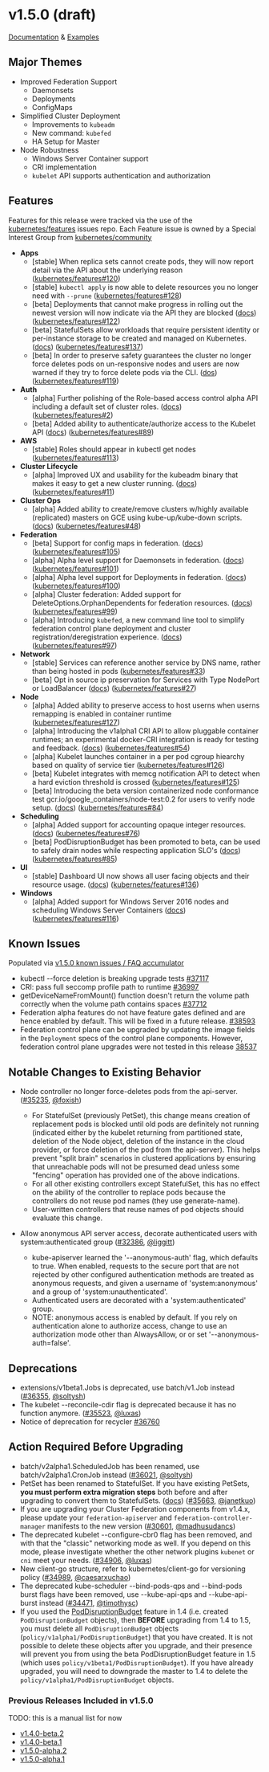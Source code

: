 # v1.5.0 (draft)

[Documentation](http://kubernetes.github.io) & [Examples](http://releases.k8s.io/release-1.5/examples)

## Major Themes

- Improved Federation Support
  - Daemonsets
  - Deployments
  - ConfigMaps
- Simplified Cluster Deployment
  - Improvements to `kubeadm`
  - New command: `kubefed`
  - HA Setup for Master
- Node Robustness
  - Windows Server Container support
  - CRI implementation
  - `kubelet` API supports authentication and authorization

## Features

Features for this release were tracked via the use of the [kubernetes/features](https://github.com/kubernetes/features) issues repo.  Each Feature issue is owned by a Special Interest Group from [kubernetes/community](https://github.com/kubernetes/community)

- **Apps**
  - [stable] When replica sets cannot create pods, they will now report detail via the API about the underlying reason ([kubernetes/features#120](https://github.com/kubernetes/features/issues/120))
  - [stable] `kubectl apply` is now able to delete resources you no longer need with `--prune` ([kubernetes/features#128](https://github.com/kubernetes/features/issues/128))
  - [beta] Deployments that cannot make progress in rolling out the newest version will now indicate via the API they are blocked ([docs](https://deploy-preview-1699--kubernetes-io-vnext-staging.netlify.com/docs/user-guide/deployments/#failed-deployment)) ([kubernetes/features#122](https://github.com/kubernetes/features/issues/122))
  - [beta] StatefulSets allow workloads that require persistent identity or per-instance storage to be created and managed on Kubernetes. ([docs](https://deploy-preview-1719--kubernetes-io-vnext-staging.netlify.com/docs/concepts/abstractions/controllers/statefulsets/)) ([kubernetes/features#137](https://github.com/kubernetes/features/issues/137))
  - [beta] In order to preserve safety guarantees the cluster no longer force deletes pods on un-responsive nodes and users are now warned if they try to force delete pods via the CLI. ([dos](https://deploy-preview-1774--kubernetes-io-vnext-staging.netlify.com/docs/tasks/manage-stateful-set/scale-stateful-set/)) ([kubernetes/features#119](https://github.com/kubernetes/features/issues/119))
- **Auth**
  - [alpha] Further polishing of the Role-based access control alpha API including a default set of cluster roles. ([docs](http://kubernetes.io/docs/admin/authorization/)) ([kubernetes/features#2](https://github.com/kubernetes/features/issues/2))
  - [beta] Added ability to authenticate/authorize access to the Kubelet API ([docs](https://deploy-preview-1684--kubernetes-io-vnext-staging.netlify.com/docs/admin/kubelet-authentication-authorization/)) ([kubernetes/features#89](https://github.com/kubernetes/features/issues/89))
- **AWS**
  - [stable] Roles should appear in kubectl get nodes ([kubernetes/features#113](https://github.com/kubernetes/features/issues/113))
- **Cluster Lifecycle**
  - [alpha] Improved UX and usability for the kubeadm binary that makes it easy to get a new cluster running. ([docs](https://deploy-preview-1684--kubernetes-io-vnext-staging.netlify.com/docs/getting-started-guides/kubeadm/)) ([kubernetes/features#11](https://github.com/kubernetes/features/issues/11))
- **Cluster Ops**
  - [alpha] Added ability to create/remove clusters w/highly available (replicated) masters on GCE using kube-up/kube-down scripts. ([docs](https://deploy-preview-1810--kubernetes-io-vnext-staging.netlify.com/docs/admin/ha-master-gce/)) ([kubernetes/features#48](https://github.com/kubernetes/features/issues/48)) 
- **Federation**
  - [beta] Support for config maps in federation. ([docs](https://deploy-preview-1838--kubernetes-io-vnext-staging.netlify.com/docs/user-guide/federation/configmap/)) ([kubernetes/features#105](https://github.com/kubernetes/features/issues/105))
  - [alpha] Alpha level support for Daemonsets in federation. ([docs](https://deploy-preview-1827--kubernetes-io-vnext-staging.netlify.com/docs/user-guide/federation/daemonsets/)) ([kubernetes/features#101](https://github.com/kubernetes/features/issues/101))
  - [alpha] Alpha level support for Deployments in federation. ([docs](https://deploy-preview-1828--kubernetes-io-vnext-staging.netlify.com/docs/user-guide/federation/deployment/)) ([kubernetes/features#100](https://github.com/kubernetes/features/issues/100))
  - [alpha] Cluster federation: Added support for DeleteOptions.OrphanDependents for federation resources. ([docs](https://deploy-preview-1787--kubernetes-io-vnext-staging.netlify.com/docs/user-guide/federation/#cascading-deletion)) ([kubernetes/features#99](https://github.com/kubernetes/features/issues/99))
  - [alpha] Introducing `kubefed`, a new command line tool to simplify federation control plane deployment and cluster registration/deregistration experience. ([docs](https://deploy-preview-1822--kubernetes-io-vnext-staging.netlify.com/docs/admin/federation/kubefed/)) ([kubernetes/features#97](https://github.com/kubernetes/features/issues/97))
- **Network**
  - [stable] Services can reference another service by DNS name, rather than being hosted in pods ([kubernetes/features#33](https://github.com/kubernetes/features/issues/33))
  - [beta] Opt in source ip preservation for Services with Type NodePort or LoadBalancer ([docs](https://deploy-preview-1841--kubernetes-io-vnext-staging.netlify.com/docs/tutorials/services/source-ip/)) ([kubernetes/features#27](https://github.com/kubernetes/features/issues/27))
- **Node**
  - [alpha] Added ability to preserve access to host userns when userns remapping is enabled in container runtime ([kubernetes/features#127](https://github.com/kubernetes/features/issues/127))
  - [alpha] Introducing the v1alpha1 CRI API to allow pluggable container runtimes; an experimental docker-CRI integration is ready for testing and feedback. ([docs](https://github.com/kubernetes/community/blob/master/contributors/devel/container-runtime-interface.md)) ([kubernetes/features#54](https://github.com/kubernetes/features/issues/54))
  - [alpha] Kubelet launches container in a per pod cgroup hiearchy based on quality of service tier ([kubernetes/features#126](https://github.com/kubernetes/features/issues/126))
  - [beta] Kubelet integrates with memcg notification API to detect when a hard eviction threshold is crossed ([kubernetes/features#125](https://github.com/kubernetes/features/issues/125))
  - [beta] Introducing the beta version containerized node conformance test gcr.io/google_containers/node-test:0.2 for users to verify node setup. ([docs](https://deploy-preview-1784--kubernetes-io-vnext-staging.netlify.com/docs/admin/node-conformance/)) ([kubernetes/features#84](https://github.com/kubernetes/features/issues/84))
- **Scheduling**
  - [alpha] Added support for accounting opaque integer resources. ([docs](https://deploy-preview-1783--kubernetes-io-vnext-staging.netlify.com/docs/user-guide/compute-resources/#opaque-integer-resources-alpha-feature)) ([kubernetes/features#76](https://github.com/kubernetes/features/issues/76))
  - [beta] PodDisruptionBudget has been promoted to beta, can be used to safely drain nodes while respecting application SLO's ([docs](https://deploy-preview-1789--kubernetes-io-vnext-staging.netlify.com/docs/tasks/administer-cluster/safely-drain-node/)) ([kubernetes/features#85](https://github.com/kubernetes/features/issues/85))
- **UI**
  - [stable] Dashboard UI now shows all user facing objects and their resource usage. ([docs](https://deploy-preview-1793--kubernetes-io-vnext-staging.netlify.com/docs/user-guide/ui/)) ([kubernetes/features#136](https://github.com/kubernetes/features/issues/136))
- **Windows**
  - [alpha] Added support for Windows Server 2016 nodes and scheduling Windows Server Containers ([docs](https://deploy-preview-1771--kubernetes-io-vnext-staging.netlify.com/docs/getting-started-guides/windows/)) ([kubernetes/features#116](https://github.com/kubernetes/features/issues/116))

## Known Issues

Populated via [v1.5.0 known issues / FAQ accumulator](https://github.com/kubernetes/kubernetes/issues/37134)

* kubectl --force deletion is breaking upgrade tests [#37117](https://github.com/kubernetes/kubernetes/issues/37117)
* CRI: pass full seccomp profile path to runtime [#36997](https://github.com/kubernetes/kubernetes/issues/36997)
* getDeviceNameFromMount() function doesn't return the volume path correctly when the volume path contains spaces [#37712](https://github.com/kubernetes/kubernetes/issues/37712)
* Federation alpha features do not have feature gates defined and
are hence enabled by default. This will be fixed in a future release.
[#38593](https://github.com/kubernetes/kubernetes/issues/38593)
* Federation control plane can be upgraded by updating the image
fields in the `Deployment` specs of the control plane components.
However, federation control plane upgrades were not tested in this
release [38537](https://github.com/kubernetes/kubernetes/issues/38537)

## Notable Changes to Existing Behavior

* Node controller no longer force-deletes pods from the api-server. ([#35235](https://github.com/kubernetes/kubernetes/pull/35235), [@foxish](https://github.com/foxish))
  * For StatefulSet (previously PetSet), this change means creation of
    replacement pods is blocked until old pods are definitely not running
    (indicated either by the kubelet returning from partitioned state,
    deletion of the Node object, deletion of the instance in the cloud provider,
    or force deletion of the pod from the api-server).
    This helps prevent "split brain" scenarios in clustered applications by
    ensuring that unreachable pods will not be presumed dead unless some
    "fencing" operation has provided one of the above indications.
  * For all other existing controllers except StatefulSet, this has no effect on
    the ability of the controller to replace pods because the controllers do not
    reuse pod names (they use generate-name).
  * User-written controllers that reuse names of pod objects should evaluate this change.

* Allow anonymous API server access, decorate authenticated users with system:authenticated group ([#32386](https://github.com/kubernetes/kubernetes/pull/32386), [@liggitt](https://github.com/liggitt))
  * kube-apiserver learned the '--anonymous-auth' flag, which defaults to true. When enabled, requests to the secure port that are not rejected by other configured authentication methods are treated as anonymous requests, and given a username of 'system:anonymous' and a group of 'system:unauthenticated'. 
  * Authenticated users are decorated with a 'system:authenticated' group.
  * NOTE: anonymous access is enabled by default. If you rely on authentication alone to authorize access, change to use an authorization mode other than AlwaysAllow, or or set '--anonymous-auth=false'.

## Deprecations

* extensions/v1beta1.Jobs is deprecated, use batch/v1.Job instead ([#36355](https://github.com/kubernetes/kubernetes/pull/36355), [@soltysh](https://github.com/soltysh))
* The kubelet --reconcile-cdir flag is deprecated because it has no function anymore. ([#35523](https://github.com/kubernetes/kubernetes/pull/35523), [@luxas](https://github.com/luxas))
* Notice of deprecation for recycler [#36760](https://github.com/kubernetes/kubernetes/pull/36760)

## Action Required Before Upgrading

* batch/v2alpha1.ScheduledJob has been renamed, use batch/v2alpha1.CronJob instead ([#36021](https://github.com/kubernetes/kubernetes/pull/36021), [@soltysh](https://github.com/soltysh))
* PetSet has been renamed to StatefulSet.
  If you have existing PetSets, **you must perform extra migration steps** both
  before and after upgrading to convert them to StatefulSets. ([docs](https://deploy-preview-1704--kubernetes-io-vnext-staging.netlify.com/docs/tasks/manage-stateful-set/upgrade-pet-set-to-stateful-set/)) ([#35663](https://github.com/kubernetes/kubernetes/pull/35663), [@janetkuo](https://github.com/janetkuo))
* If you are upgrading your Cluster Federation components from v1.4.x, please update your `federation-apiserver` and `federation-controller-manager` manifests to the new version ([#30601](https://github.com/kubernetes/kubernetes/pull/30601), [@madhusudancs](https://github.com/madhusudancs))
* The deprecated kubelet --configure-cbr0 flag has been removed, and with that the "classic" networking mode as well.  If you depend on this mode, please investigate whether the other network plugins `kubenet` or `cni` meet your needs. ([#34906](https://github.com/kubernetes/kubernetes/pull/34906), [@luxas](https://github.com/luxas))
* New client-go structure, refer to kubernetes/client-go for versioning policy ([#34989](https://github.com/kubernetes/kubernetes/pull/34989), [@caesarxuchao](https://github.com/caesarxuchao))
* The deprecated kube-scheduler --bind-pods-qps and --bind-pods burst flags have been removed, use --kube-api-qps and --kube-api-burst instead ([#34471](https://github.com/kubernetes/kubernetes/pull/34471), [@timothysc](https://github.com/timothysc))
* If you used the [PodDisruptionBudget](http://kubernetes.io/docs/admin/disruptions/) feature in 1.4 (i.e. created `PodDisruptionBudget` objects), then **BEFORE**  upgrading from 1.4 to 1.5, you must delete all `PodDisruptionBudget` objects (`policy/v1alpha1/PodDisruptionBudget`) that you have created. It is not possible to delete these objects after you upgrade, and their presence will prevent you from using the beta PodDisruptionBudget feature in 1.5 (which uses `policy/v1beta1/PodDisruptionBudget`). If you have already upgraded, you will need to downgrade the master to 1.4 to delete the `policy/v1alpha1/PodDisruptionBudget` objects.

### Previous Releases Included in v1.5.0

TODO: this is a manual list for now

- [v1.4.0-beta.2](CHANGELOG.md#v150-beta2)
- [v1.4.0-beta.1](CHANGELOG.md#v150-beta1)
- [v1.5.0-alpha.2](CHANGELOG.md#v150-alpha2)
- [v1.5.0-alpha.1](CHANGELOG.md#v150-alpha1)
